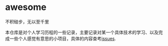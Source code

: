 # awesome
不积硅步，无以至千里

本仓库是对个人学习历程的一些记录，主要记录对某一个具体技术的学习、以及完成一些个人感觉有意思的小项目，具体的内容查考[issues](https://github.com/wangzzu/awesome/issues).
